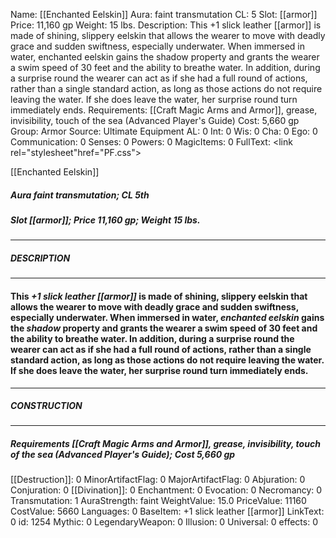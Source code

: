 Name: [[Enchanted Eelskin]]
Aura: faint transmutation
CL: 5
Slot: [[armor]]
Price: 11,160 gp
Weight: 15 lbs.
Description: This +1 slick leather [[armor]] is made of shining, slippery eelskin that allows the wearer to move with deadly grace and sudden swiftness, especially underwater. When immersed in water, enchanted eelskin gains the shadow property and grants the wearer a swim speed of 30 feet and the ability to breathe water. In addition, during a surprise round the wearer can act as if she had a full round of actions, rather than a single standard action, as long as those actions do not require leaving the water. If she does leave the water, her surprise round turn immediately ends.
Requirements: [[Craft Magic Arms and Armor]], grease, invisibility, touch of the sea (Advanced Player's Guide)
Cost: 5,660 gp
Group: Armor
Source: Ultimate Equipment
AL: 0
Int: 0
Wis: 0
Cha: 0
Ego: 0
Communication: 0
Senses: 0
Powers: 0
MagicItems: 0
FullText: <link rel="stylesheet"href="PF.css"><div class="heading"><p class="alignleft">[[Enchanted Eelskin]]</p><div style="clear: both;"></div></div><div><h5><b>Aura </b>faint transmutation; <b>CL </b>5th</h5><h5><b>Slot </b>[[armor]]; <b>Price </b>11,160 gp; <b>Weight </b>15 lbs.</h5></div><hr/><div><h5><b>DESCRIPTION</b></h5></div><hr/><div><h4><p>This <i>+1 slick leather [[armor]]</i> is made of shining, slippery eelskin that allows the wearer to move with deadly grace and sudden swiftness, especially underwater. When immersed in water, <i>enchanted eelskin</i> gains the <i>shadow</i> property and grants the wearer a swim speed of 30 feet and the ability to breathe water. In addition, during a surprise round the wearer can act as if she had a full round of actions, rather than a single standard action, as long as those actions do not require leaving the water. If she does leave the water, her surprise round turn immediately ends.</p></h4></div><hr/><div><h5><b>CONSTRUCTION</b></h5></div><hr/><div><h5><b>Requirements </b>[[Craft Magic Arms and Armor]], <i>grease</i>, <i>invisibility</i>, <i>touch of the sea (Advanced Player's Guide)</i>; <b>Cost </b>5,660 gp</h5></div>
[[Destruction]]: 0
MinorArtifactFlag: 0
MajorArtifactFlag: 0
Abjuration: 0
Conjuration: 0
[[Divination]]: 0
Enchantment: 0
Evocation: 0
Necromancy: 0
Transmutation: 1
AuraStrength: faint
WeightValue: 15.0
PriceValue: 11160
CostValue: 5660
Languages: 0
BaseItem: +1 slick leather [[armor]]
LinkText: 0
id: 1254
Mythic: 0
LegendaryWeapon: 0
Illusion: 0
Universal: 0
effects: 0
